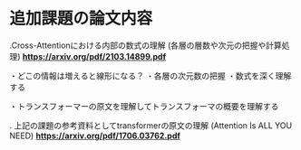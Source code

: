 # 追加課題の論文内容

.Cross-Attentionにおける内部の数式の理解
(各層の層数や次元の把握や計算処理)
**https://arxiv.org/pdf/2103.14899.pdf**

・どこの情報は増えると線形になる？
・各層の次元数の把握
・数式を深く理解する

・トランスフォーマーの原文を理解してトランスフォーマの概要を理解する




 . 上記の課題の参考資料としてtransformerの原文の理解
(Attention Is ALL YOU NEED)
**https://arxiv.org/pdf/1706.03762.pdf**
